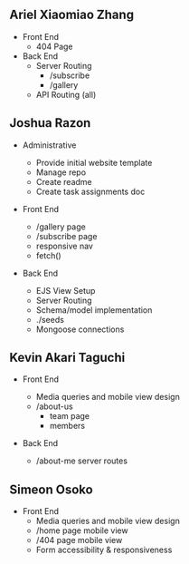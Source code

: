 ## Ariel Xiaomiao Zhang
  - Front End
    - 404 Page
  - Back End
    - Server Routing
      - /subscribe
      - /gallery
    - API Routing (all)

## Joshua Razon
  - Administrative
    - Provide initial website template
    - Manage repo
    - Create readme
    - Create task assignments doc
  
  - Front End
      - /gallery page
      - /subscribe page
      - responsive nav
      - fetch()
  
  - Back End
      - EJS View Setup
      - Server Routing
      - Schema/model implementation
      - ./seeds
      - Mongoose connections

## Kevin Akari Taguchi
  - Front End
      - Media queries and mobile view design
      - /about-us
        - team page
        - members
  
  - Back End
      - /about-me server routes

## Simeon Osoko
  - Front End
      - Media queries and mobile view design
      - /home page mobile view
      - /404 page mobile view
      - Form accessibility & responsiveness
